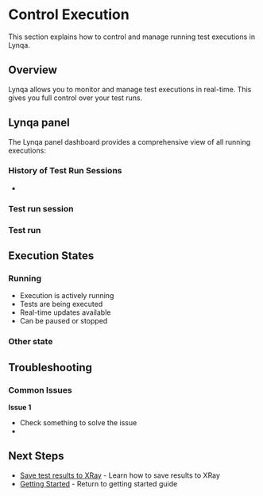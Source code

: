 # Control Execution

This section explains how to control and manage running test executions in Lynqa.

## Overview

Lynqa allows you to monitor and manage test executions in real-time. This gives you full control over your test runs.

## Lynqa panel

The Lynqa panel dashboard provides a comprehensive view of all running executions:

### History of Test Run Sessions
- 

### Test run session


### Test run

## Execution States

### Running
- Execution is actively running
- Tests are being executed
- Real-time updates available
- Can be paused or stopped

### Other state

## Troubleshooting

### Common Issues

**Issue 1**
- Check something to solve the issue
-

## Next Steps

- [Save test results to XRay](xray-integration.md) - Learn how to save results to XRay
- [Getting Started](getting-started.md) - Return to getting started guide
